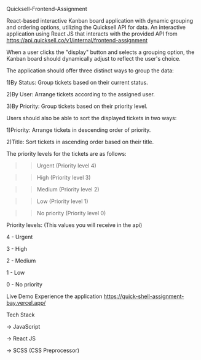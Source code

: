 Quicksell-Frontend-Assignment

React-based interactive Kanban board application with dynamic grouping and ordering options, utilizing the Quicksell API for data. An interactive application using React JS that interacts with the provided API from https://api.quicksell.co/v1/internal/frontend-assignment

When a user clicks the "display" button and selects a grouping option, the Kanban board should dynamically adjust to reflect the user's choice.

The application should offer three distinct ways to group the data:

1)By Status: Group tickets based on their current status.

2)By User: Arrange tickets according to the assigned user.

3)By Priority: Group tickets based on their priority level.

Users should also be able to sort the displayed tickets in two ways:

1)Priority: Arrange tickets in descending order of priority.

2)Title: Sort tickets in ascending order based on their title.

The priority levels for the tickets are as follows:

>> Urgent (Priority level 4)

>> High (Priority level 3)

>> Medium (Priority level 2)

>> Low (Priority level 1)

>> No priority (Priority level 0)


Priority levels: (This values you will receive in the api)

4 - Urgent

3 - High

2 - Medium

1 - Low

0 - No priority

Live Demo
Experience the application https://quick-shell-assignment-bay.vercel.app/



Tech Stack

-> JavaScript

-> React JS

-> SCSS (CSS Preprocessor)
